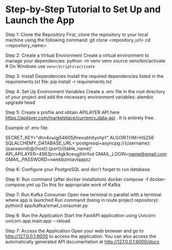 # Step-by-Step Tutorial to Set Up and Launch the App
Step 1: Clone the Repository
First, clone the repository to your local machine using the following command:
git clone <repository_url>
cd <repository_name>

Step 2: Create a Virtual Environment
Create a virtual environment to manage your dependencies:
python -m venv venv
source venv/bin/activate  # On Windows use `venv\Scripts\activate`

Step 3: Install Dependencies
Install the required dependencies listed in the requirements.txt file:
pip install -r requirements.txt

Step 4: Set Up Environment Variables
Create a .env file in the root directory of your project and add the necessary environment variables:
alembic upgrade head

Step 5: Create a profile and obtain APILAYER API here https://apilayer.com/marketplace/currency_data-api .
It is entirely free.

Example of .env file:

SECRET_KEY="dhn4ouigj54605jfirevubhityohjrt"
ALGORITHM=HS256
SQLALCHEMY_DATABASE_URL='postgresql+asyncpg://{username}:{password}@{host}:{port}/{table_name}'
API_APILAYER=4983jrcv4gk9ceugjhtirfod
GMAIL_LOGIN=name@gmail.com
GMAIL_PASSWORD=xwebbzmiavlqapzz

Step 6: Configure your PostgreSQL and don't forget to run database.

Step 6: Run command (after docker installation)
docker compose -f docker-compose.yml up
Do this for appropriate work of Kafka

Step 7: Run Kafka Consumer
Open new terminal in parallel with a terminal where app is launched
Run command (being in route project repository): python3 app/kafka/email_consumer.py


Step 6: Run the Application
Start the FastAPI application using Uvicorn:
uvicorn app.main:app --reload

Step 7: Access the Application
Open your web browser and go to http://127.0.0.1:8000 to access the application. You can also access the automatically generated API documentation at http://127.0.0.1:8000/docs.
